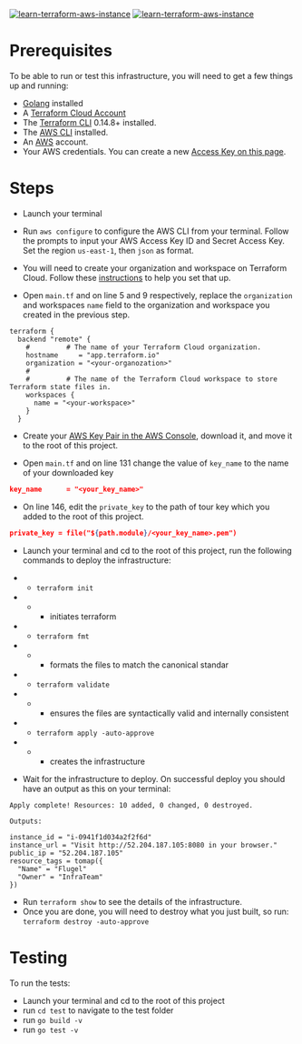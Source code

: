 [![learn-terraform-aws-instance](https://github.com/remiljw/learn-terraform-aws-instance/workflows/Build%20and%20Test/badge.svg)](https://github.com/remiljw/learn-terraform-aws-instance/actions/workflows/test.yml)  [![learn-terraform-aws-instance](https://github.com/remiljw/learn-terraform-aws-instance/workflows/Deploy%20to%20Production/badge.svg)](https://github.com/remiljw/learn-terraform-aws-instance/actions/workflows/deploy.yml) 

# Prerequisites
To be able to run or test this infrastructure, you will need to get a few things up and running: 
- [Golang](https://golang.org/doc/install) installed
- A [Terraform Cloud Account](https://app.terraform.io/)
- The [Terraform CLI](https://learn.hashicorp.com/tutorials/terraform/install-cli?in=terraform/aws-get-started) 0.14.8+ installed.
- The [AWS CLI](https://docs.aws.amazon.com/cli/latest/userguide/install-cliv2.html) installed.
- An [AWS](https://aws.amazon.com/free/) account.
- Your AWS credentials. You can create a new [Access Key on this page](https://console.aws.amazon.com/iam/home?#/security_credentials).

# Steps
- Launch your terminal
- Run `aws configure` to configure the AWS CLI from your terminal. Follow the prompts to input your AWS Access Key ID and Secret Access Key. Set the region `us-east-1`, then `json` as format.

- You will need to create your organization and workspace on Terraform Cloud. Follow these [instructions](https://learn.hashicorp.com/tutorials/terraform/github-actions) to help you set that up.

- Open `main.tf` and on line 5 and 9 respectively, replace the `organization` and workspaces `name` field to the organization and workspace you created in the previous step.
```hcl
terraform {
  backend "remote" {
    #         # The name of your Terraform Cloud organization.
    hostname     = "app.terraform.io"
    organization = "<your-organozation>"
    #
    #         # The name of the Terraform Cloud workspace to store Terraform state files in.
    workspaces {
      name = "<your-workspace>"
    }
  }
```
- Create your [AWS Key Pair in the AWS Console](https://docs.aws.amazon.com/AWSEC2/latest/UserGuide/ec2-key-pairs.html#having-ec2-create-your-key-pair), download it, and move it to the root of this project.

- Open `main.tf` and on line 131 change the value of `key_name` to the name of your downloaded key
```json
key_name      = "<your_key_name>"
```
- On line 146, edit the `private_key` to the path of tour key which you added to the root of this project. 
```json
private_key = file("${path.module}/<your_key_name>.pem")
```

- Launch your terminal and cd to the root of this project, run the following commands to deploy the infrastructure:
- - `terraform init`
- - - initiates terraform
- - `terraform fmt` 
- - - formats the files to match the canonical standar
- - `terraform validate`
- - - ensures the files are syntactically valid and internally consistent
- - `terraform apply -auto-approve`
- - - creates the infrastructure

- Wait for the infrastructure to deploy. On successful deploy you should have an output as this on your terminal:
```shell
Apply complete! Resources: 10 added, 0 changed, 0 destroyed.

Outputs:

instance_id = "i-0941f1d034a2f2f6d"
instance_url = "Visit http://52.204.187.105:8080 in your browser."
public_ip = "52.204.187.105"
resource_tags = tomap({
  "Name" = "Flugel"
  "Owner" = "InfraTeam"
})
```
- Run `terraform show` to see the details of the infrastructure. 
- Once you are done, you will need to destroy what you just built, so run:
`terraform destroy -auto-approve` 

# Testing
To run the tests:
- Launch your terminal and cd to the root of this project
- run `cd test` to navigate to the test folder
- run `go build -v`
- run `go test -v`